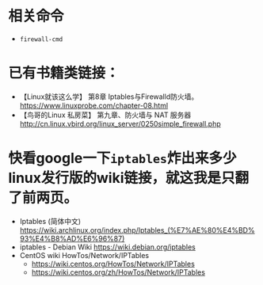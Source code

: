 
# 相关命令

- `firewall-cmd`

# 已有书籍类链接：

- 【Linux就该这么学】 第8章 Iptables与Firewalld防火墙。 https://www.linuxprobe.com/chapter-08.html
- 【鸟哥的Linux 私房菜】 第九章、防火墙与 NAT 服务器 http://cn.linux.vbird.org/linux_server/0250simple_firewall.php

# 快看google一下`iptables`炸出来多少linux发行版的wiki链接，就这我是只翻了前两页。

- Iptables (简体中文) https://wiki.archlinux.org/index.php/Iptables_(%E7%AE%80%E4%BD%93%E4%B8%AD%E6%96%87)
- iptables - Debian Wiki https://wiki.debian.org/iptables
- CentOS wiki HowTos/Network/IPTables
  * https://wiki.centos.org/HowTos/Network/IPTables
  * https://wiki.centos.org/zh/HowTos/Network/IPTables
